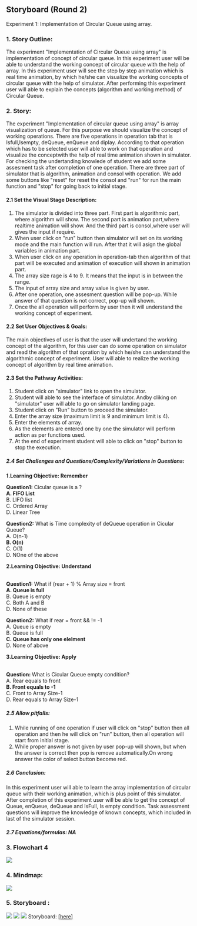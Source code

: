 ## Storyboard (Round 2)

Experiment 1: Implementation of Circular Queue using array.

### 1. Story Outline:
The experiment "Implementation of Circular Queue using array" is implementation of concept of circular queue. In this experiment user will be able to understand the working concept of circular queue with the help of array. In this experiment user will see the step by step animation which is real time animation, by which he/she can visualize the working concepts of circular queue with the help of simulator. After performing this experiment user will able to explain the concepts (algorithm and working method) of Circular Queue.<br>

### 2. Story:

The experiment "Implementation of  circular queue using array" is array visualization of queue. For this purpose we should visualize the concept of working operations. There are five operations in operation tab that is Isfull,Isempty, deQueue, enQueue and diplay. According to that operation which has to be selected user will able to work on that operation and visualize the conceptwith the help of real time animation shown in simulator. For checking the undertanding knowlede of student we add some assesment task after completion of one operation. There are three part of simulator that is algorithm, animation and consol with operation. We add some buttons like "reset" for reset the consol and "run" for run the main function and "stop" for going back to initial stage.

#### 2.1 Set the Visual Stage Description:
1. The simulator is divided into three part. First part is algorithmic part, where algorithm will show. The second part is animation part,where realtime animation will show. And the third part is consol,where user will gives the input if require.<br>
2. When user click on "run" button then simulator will set on its working mode and the main function will run. After that it will asign the global variables in animation part.<br>
3. When user click on any operation in operation-tab then algorithm of that part will be executed and animation of execution will shown in animation part.<br>
4. The array size rage is 4 to 9. It means that the input is in between the range.<br>
5. The input of array size and array value is given by user.<br>
6. After one operation, one assesment question will be pop-up. While answer of that question is not correct, pop-up will shown.<br>
7. Once the all operation will perform by user then it will understand the working concept of experiment.<br>

#### 2.2 Set User Objectives & Goals:

The main objectives of user is that the user will undertand the working concept of the algorithm, for this user can do some operation on simulator and read the algorithm of that opration by which he/she can understand the algorithmic concept of experiment. User will able to realize the working concept of algorithm by real time animation.

#### 2.3 Set the Pathway Activities:

1. Student click on "simulator" link to open the simulator.
2. Student will able to see the interface of simulator. Andby cliking on "simulator" user will able to go on simulator landing page.
3. Student click on "Run" button to proceed the simulator.
4. Enter the array size (maximum limit is 9 and minimum limit is 4).
5. Enter the elements of array.
6. As the elements are entered one by one the simulator will perform action as per functions used.
7. At the end of experiment student will able to click on "stop" button to stop the execution.


##### 2.4 Set Challenges and Questions/Complexity/Variations in Questions:
<b>1.Learning Objective: Remember</b><br>

<b>Question1:</b> Cicular queue is a ?<br>
<b>A. FIFO List</b><br>
B. LIFO list<br>
C. Ordered Array<br>
D. Linear Tree<br>

<b>Question2:</b> What is Time complexity of deQueue operation in Cicular Queue?<br>
A. O(n-1)<br>
<b>B. O(n)</b><br>
C. O(1)<br>
D. NOne of the above<br>

<b>2.Learning Objective: Understand</b><br><br>

<b>Question1:</b> What if (rear + 1) % Array size = front<br>
<b>A. Queue is full</b><br>
B. Queue is empty<br>
C. Both A and B<br>
D. None of these<br>

<b>Question2:</b> What if rear = front && != -1<br>
A. Queue is empty<br>
B. Queue is full<br>
<b>C. Queue has only one elelment</b><br>
D. None of above<br>

<b>3.Learning Objective: Apply</b><br><br>

<b>Question: </b>What is Cicular Queue empty condition?<br>
A. Rear equals to front<br>
<b>B. Front equals to -1</b><br>
C. Front to Array Size-1<br>
D. Rear equals to Array Size-1<br>

##### 2.5 Allow pitfalls:
1. While running of one operation if user will click on "stop" button then all operation and then he will click on "run" button, then all operation will start from initial stage.<br>
2. While proper answer is not given by user pop-up will shown, but when the answer is correct then pop is remove automatically.On wrong answer the color of select button become red.<br>

##### 2.6 Conclusion:
In this experiment user will able to learn the array implementation of  circular queue with their working animation, which is plus point of this simulator. After completion of this experiment user will be able to get the concept of Queue, enQueue, deQueue and IsFull, Is empty condition. Task assessment questions will improve the knowledge of known concepts, which included in last of the simulator session.

##### 2.7 Equations/formulas: NA

### 3. Flowchart 4
<img src="flowchart/flowchartcq.JPG"/><br>

### 4. Mindmap:
<img src="mindmap/mindmapcqa.JPG"/>

### 5. Storyboard :
<img src="images/ca1.jpeg"/>
<img src="images/ca2.jpeg"/>
<img src="images/ca3.jpeg"/>
Storyboard: <a href="storyboard/ca.gif">[here]</a>

